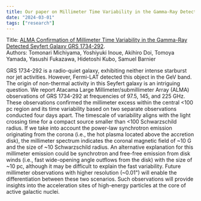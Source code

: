 ```yaml
---
title: Our paper on Millimeter Time Variability in the Gamma-Ray Detected Seyfert Galaxy GRS 1734-292 is accepted by ApJ.
date: "2024-03-01"
tags: ["research"]
---
```

Title: [ALMA Confirmation of Millimeter Time Variability in the Gamma-Ray Detected Seyfert Galaxy GRS 1734-292](https://arxiv.org/abs/2404.00647).  
Authors: Tomonari Michiyama, Yoshiyuki Inoue, Akihiro Doi, Tomoya Yamada, Yasushi Fukazawa, Hidetoshi Kubo, Samuel Barnier

GRS 1734-292 is a radio-quiet galaxy, exhibiting neither intense starburst nor jet activities. However, Fermi-LAT detected this object in the GeV band. The origin of non-thermal activity in this Seyfert galaxy is an intriguing question. We report Atacama Large Millimeter/submillimeter Array (ALMA) observations of GRS 1734-292 at frequencies of 97.5, 145, and 225 GHz. These observations confirmed the millimeter excess within the central <100 pc region and its time variability based on two separate observations conducted four days apart. The timescale of variability aligns with the light crossing time for a compact source smaller than <100 Schwarzschild radius. If we take into account the power-law synchrotron emission originating from the corona (i.e., the hot plasma located above the accretion disk), the millimeter spectrum indicates the coronal magnetic field of ~10 G and the size of ~10 Schwarzschild radius. An alternative explanation for this millimeter emission could be synchrotron and free-free emission from disk winds (i.e., fast wide-opening angle outflows from the disk) with the size of ~10 pc, although it may be difficult to explain the fast variability. Future millimeter observations with higher resolution (~0.01") will enable the differentiation between these two scenarios. Such observations will provide insights into the acceleration sites of high-energy particles at the core of active galactic nuclei.
